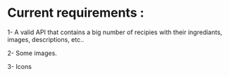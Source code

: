 # Current requirements : 

1- A valid API that contains a big number of recipies with their ingrediants, images, descriptions, etc.. 

2- Some images. 

3- Icons
